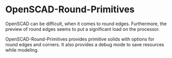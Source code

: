 # OpenSCAD-Round-Primitives
OpenSCAD can be difficult, when it comes to round edges. Furthermore, the preview of round edges seems to put a significant load on the processor.

OpenSCAD-Round-Primitives provides primitive solids with options for round edges and corners. It also provides a debug mode to save resources while modeling.


